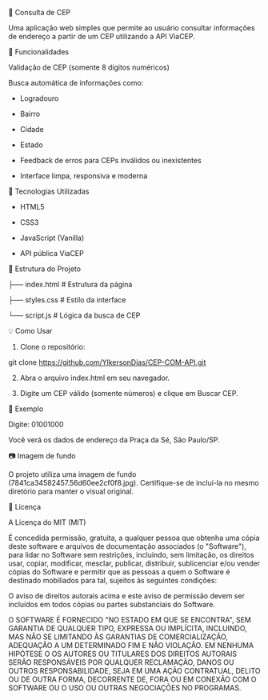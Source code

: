 
📍 Consulta de CEP

Uma aplicação web simples que permite ao usuário consultar informações de endereço a partir de um CEP utilizando a API ViaCEP.


🚀 Funcionalidades

Validação de CEP (somente 8 dígitos numéricos)

Busca automática de informações como:

* Logradouro

* Bairro

* Cidade

* Estado

* Feedback de erros para CEPs inválidos ou inexistentes

* Interface limpa, responsiva e moderna

💠 Tecnologias Utilizadas

* HTML5

* CSS3

* JavaScript (Vanilla)

* API pública ViaCEP

📁 Estrutura do Projeto

├── index.html         # Estrutura da página

├── styles.css         # Estilo da interface

└── script.js          # Lógica da busca de CEP

💡 Como Usar

1. Clone o repositório:

git clone https://github.com/YlkersonDias/CEP-COM-API.git

2. Abra o arquivo index.html em seu navegador.

3. Digite um CEP válido (somente números) e clique em Buscar CEP.

🔪 Exemplo

Digite: 01001000

Você verá os dados de endereço da Praça da Sé, São Paulo/SP.

📷 Imagem de fundo

O projeto utiliza uma imagem de fundo (7841ca34582457.56d60ee2cf0f8.jpg). Certifique-se de incluí-la no mesmo diretório para manter o visual original.

📄 Licença

A Licença do MIT (MIT)

É concedida permissão, gratuita, a qualquer pessoa que obtenha uma cópia
deste software e arquivos de documentação associados (o "Software"), para lidar
no Software sem restrições, incluindo, sem limitação, os direitos
usar, copiar, modificar, mesclar, publicar, distribuir, sublicenciar e/ou vender
cópias do Software e permitir que as pessoas a quem o Software é destinado
mobiliados para tal, sujeitos às seguintes condições:

O aviso de direitos autorais acima e este aviso de permissão devem ser incluídos em todos
cópias ou partes substanciais do Software.

O SOFTWARE É FORNECIDO "NO ESTADO EM QUE SE ENCONTRA", SEM GARANTIA DE QUALQUER TIPO, EXPRESSA OU
IMPLÍCITA, INCLUINDO, MAS NÃO SE LIMITANDO ÀS GARANTIAS DE COMERCIALIZAÇÃO,
ADEQUAÇÃO A UM DETERMINADO FIM E NÃO VIOLAÇÃO. EM NENHUMA HIPÓTESE O
OS AUTORES OU TITULARES DOS DIREITOS AUTORAIS SERÃO RESPONSÁVEIS POR QUALQUER RECLAMAÇÃO, DANOS OU OUTROS
RESPONSABILIDADE, SEJA EM UMA AÇÃO CONTRATUAL, DELITO OU DE OUTRA FORMA, DECORRENTE DE,
FORA OU EM CONEXÃO COM O SOFTWARE OU O USO OU OUTRAS NEGOCIAÇÕES NO
PROGRAMAS.
